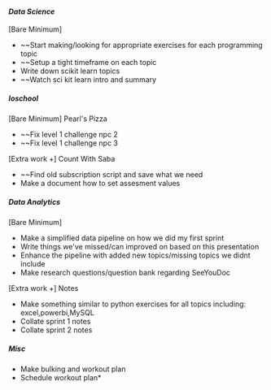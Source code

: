 #### *Data Science*
[Bare Minimum]
* ~~Start making/looking for appropriate exercises for each programming topic
* ~~Setup a tight timeframe on each topic
* Write down scikit learn topics
* ~~Watch sci kit learn intro and summary
##### *Ioschool*
[Bare Minimum]
Pearl's Pizza
* ~~Fix level 1 challenge npc 2
* ~~Fix level 1 challenge npc 3


[Extra work +]
Count With Saba
* ~~Find old subscription script and save what we need
* Make a document how to set assesment values
##### *Data Analytics*
[Bare Minimum]
* Make a simplified data pipeline on how we did my first sprint
* Write things we've missed/can improved on based on this presentation
* Enhance the pipeline with added new topics/missing topics we didnt include
* Make research questions/question bank regarding SeeYouDoc

[Extra work +]
Notes
* Make something similar to python exercises for all topics including: excel,powerbi,MySQL
* Collate sprint 1 notes 
* Collate sprint 2 notes
##### *Misc*
* Make bulking and workout plan
* Schedule workout plan*